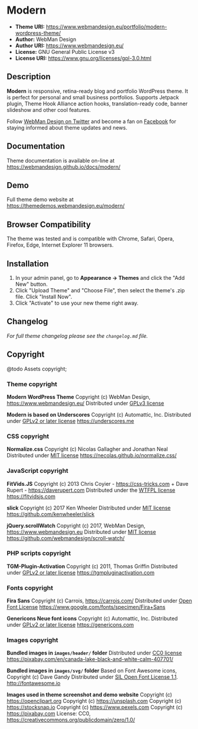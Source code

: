 # Modern

* **Theme URI:**    https://www.webmandesign.eu/portfolio/modern-wordpress-theme/
* **Author:**       WebMan Design
* **Author URI:**   https://www.webmandesign.eu/
* **License:**      GNU General Public License v3
* **License URI:**  https://www.gnu.org/licenses/gpl-3.0.html


## Description

**Modern** is responsive, retina-ready blog and portfolio WordPress theme. It is perfect for personal and small business portfolios. Supports Jetpack plugin, Theme Hook Alliance action hooks, translation-ready code, banner slideshow and other cool features.

Follow [WebMan Design on Twitter](https://twitter.com/webmandesigneu) and become a fan on [Facebook](https://www.facebook.com/webmandesigneu) for staying informed about theme updates and news.


## Documentation

Theme documentation is available on-line at https://webmandesign.github.io/docs/modern/


## Demo

Full theme demo website at https://themedemos.webmandesign.eu/modern/


## Browser Compatibility

The theme was tested and is compatible with Chrome, Safari, Opera, Firefox, Edge, Internet Explorer 11 browsers.


## Installation

1. In your admin panel, go to **Appearance &rarr; Themes** and click the "Add New" button.
2. Click "Upload Theme" and "Choose File", then select the theme's .zip file. Click "Install Now".
3. Click "Activate" to use your new theme right away.


## Changelog

*For full theme changelog please see the `changelog.md` file.*


## Copyright
@todo Assets copyright;

### Theme copyright

**Modern WordPress Theme**
Copyright (c) WebMan Design, https://www.webmandesign.eu/
Distributed under [GPLv3 license](https://www.gnu.org/licenses/gpl-3.0.html)

**Modern is based on Underscores**
Copyright (c) Automattic, Inc.
Distributed under [GPLv2 or later license](https://www.gnu.org/licenses/gpl-2.0.html)
https://underscores.me

### CSS copyright

**Normalize.css**
Copyright (c) Nicolas Gallagher and Jonathan Neal
Distributed under [MIT license](https://opensource.org/licenses/MIT)
https://necolas.github.io/normalize.css/

### JavaScript copyright

**FitVids.JS**
Copyright (c) 2013 Chris Coyier - https://css-tricks.com + Dave Rupert - https://daverupert.com
Distributed under the [WTFPL license](https://sam.zoy.org/wtfpl/)
https://fitvidsjs.com

**slick**
Copyright (c) 2017 Ken Wheeler
Distributed under [MIT license](https://opensource.org/licenses/MIT)
https://github.com/kenwheeler/slick

**jQuery.scrollWatch**
Copyright (c) 2017, WebMan Design, https://www.webmandesign.eu
Distributed under [MIT license](https://opensource.org/licenses/MIT)
https://github.com/webmandesign/scroll-watch/

### PHP scripts copyright

**TGM-Plugin-Activation**
Copyright (c) 2011, Thomas Griffin
Distributed under [GPLv2 or later license](https://www.gnu.org/licenses/gpl-2.0.html)
https://tgmpluginactivation.com

### Fonts copyright

**Fira Sans**
Copyright (c) Carrois, https://carrois.com/
Distributed under [Open Font License](http://scripts.sil.org/cms/scripts/page.php?site_id=nrsi&id=OFL_web)
https://www.google.com/fonts/specimen/Fira+Sans

**Genericons Neue font icons**
Copyright (c) Automattic, Inc.
Distributed under [GPLv2 or later license](https://www.gnu.org/licenses/gpl-2.0.html)
https://genericons.com

### Images copyright

**Bundled images in `images/header/` folder**
Distributed under [CC0 license](https://creativecommons.org/publicdomain/zero/1.0/)
https://pixabay.com/en/canada-lake-black-and-white-calm-407701/

**Bundled images in `images/svg/` folder**
Based on Font Awesome icons, Copyright (c) Dave Gandy
Distributed under [SIL Open Font License 1.1](http://scripts.sil.org/OFL).
http://fontawesome.io

**Images used in theme screenshot and demo website**
Copyright (c) https://openclipart.org
Copyright (c) https://unsplash.com
Copyright (c) https://stocksnap.io
Copyright (c) https://www.pexels.com
Copyright (c) https://pixabay.com
License: CC0, https://creativecommons.org/publicdomain/zero/1.0/
